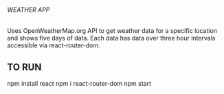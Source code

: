 ###### WEATHER APP ####

Uses OpenWeatherMap.org API to get weather data for a specific location and shows five days of data. Each data has data over three hour intervals accessible via react-router-dom. 

## TO RUN

npm install react
npm i react-router-dom
npm start